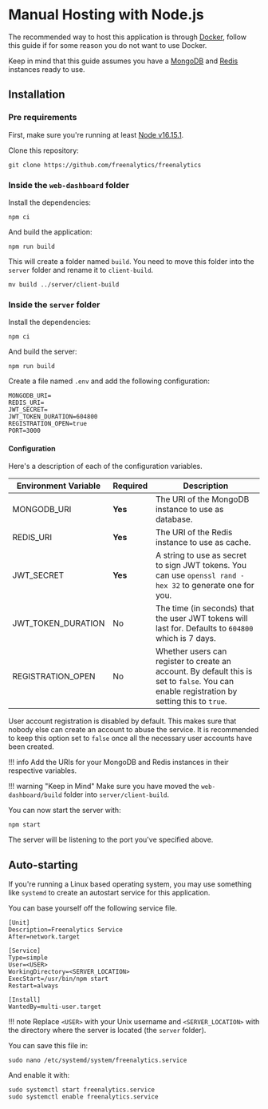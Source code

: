 # Manual Hosting with Node.js

The recommended way to host this application is through [Docker](./docker-hosting.md), follow this guide if for some reason you do not want to use Docker.

Keep in mind that this guide assumes you have a [MongoDB](https://www.mongodb.com/) and [Redis](https://redis.io/) instances ready to use.

## Installation

### Pre requirements

First, make sure you're running at least [Node v16.15.1](https://nodejs.org/en/).

Clone this repository:

```text
git clone https://github.com/freenalytics/freenalytics
```

### Inside the `web-dashboard` folder

Install the dependencies:

```text
npm ci
```

And build the application:

```text
npm run build
```

This will create a folder named `build`. You need to move this folder into the `server` folder
and rename it to `client-build`.

```text
mv build ../server/client-build
```

### Inside the `server` folder

Install the dependencies:

```text
npm ci
```

And build the server:

```text
npm run build
```

Create a file named `.env` and add the following configuration:

```text
MONGODB_URI=
REDIS_URI=
JWT_SECRET=
JWT_TOKEN_DURATION=604800
REGISTRATION_OPEN=true
PORT=3000
```

#### Configuration

Here's a description of each of the configuration variables.

| Environment Variable | Required | Description                                                                                                                                |
|----------------------|----------|--------------------------------------------------------------------------------------------------------------------------------------------|
| MONGODB_URI          | **Yes**  | The URI of the MongoDB instance to use as database.                                                                                        |
| REDIS_URI            | **Yes**  | The URI of the Redis instance to use as cache.                                                                                             |
| JWT_SECRET           | **Yes**  | A string to use as secret to sign JWT tokens. You can use `openssl rand -hex 32` to generate one for you.                                  |
| JWT_TOKEN_DURATION   | No       | The time (in seconds) that the user JWT tokens will last for. Defaults to `604800` which is 7 days.                                        |
| REGISTRATION_OPEN    | No       | Whether users can register to create an account. By default this is set to `false`. You can enable registration by setting this to `true`. |

User account registration is disabled by default. This makes sure that nobody else can create an account to abuse the service.
It is recommended to keep this option set to `false` once all the necessary user accounts have been created.

!!! info
        Add the URIs for your MongoDB and Redis instances in their respective variables.

!!! warning "Keep in Mind"
        Make sure you have moved the `web-dashboard/build` folder into `server/client-build`.

You can now start the server with:

```text
npm start
```

The server will be listening to the port you've specified above.

## Auto-starting

If you're running a Linux based operating system, you may use something like `systemd` to create an autostart service for this application.

You can base yourself off the following service file.

```text
[Unit]
Description=Freenalytics Service 
After=network.target

[Service]
Type=simple
User=<USER>
WorkingDirectory=<SERVER_LOCATION>
ExecStart=/usr/bin/npm start
Restart=always

[Install]
WantedBy=multi-user.target
```

!!! note
        Replace `<USER>` with your Unix username and `<SERVER_LOCATION>` with the directory where the server is located (the `server` folder).

You can save this file in:

```text
sudo nano /etc/systemd/system/freenalytics.service
```

And enable it with:

```text
sudo systemctl start freenalytics.service
sudo systemctl enable freenalytics.service
```
